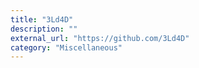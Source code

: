 ```yaml
---
title: "3Ld4D"
description: ""
external_url: "https://github.com/3Ld4D"
category: "Miscellaneous"
---
```

